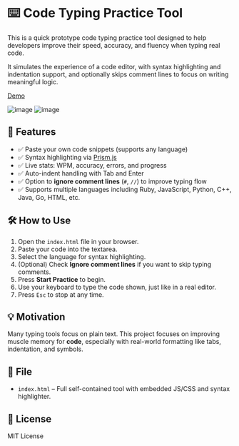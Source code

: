 # ⌨️ Code Typing Practice Tool

This is a quick prototype code typing practice tool designed to help developers improve their speed, accuracy, and fluency when typing real code.

It simulates the experience of a code editor, with syntax highlighting and indentation support, and optionally skips comment lines to focus on writing meaningful logic.

[Demo](http://kata.elh.mx)

![image](https://github.com/user-attachments/assets/0f69a238-f32d-4486-a10c-745364b5649b)
![image](https://github.com/user-attachments/assets/2e7e9d7f-e74a-4783-908b-640a096a0fda)

## 🚀 Features

- ✅ Paste your own code snippets (supports any language)
- ✅ Syntax highlighting via [Prism.js](https://prismjs.com/)
- ✅ Live stats: WPM, accuracy, errors, and progress
- ✅ Auto-indent handling with Tab and Enter
- ✅ Option to **ignore comment lines** (`#`, `//`) to improve typing flow
- ✅ Supports multiple languages including Ruby, JavaScript, Python, C++, Java, Go, HTML, etc.

## 🛠 How to Use

1. Open the `index.html` file in your browser.
2. Paste your code into the textarea.
3. Select the language for syntax highlighting.
4. (Optional) Check **Ignore comment lines** if you want to skip typing comments.
5. Press **Start Practice** to begin.
6. Use your keyboard to type the code shown, just like in a real editor.
7. Press `Esc` to stop at any time.

## 💡 Motivation

Many typing tools focus on plain text. This project focuses on improving muscle memory for **code**, especially with real-world formatting like tabs, indentation, and symbols.

## 📁 File

- `index.html` – Full self-contained tool with embedded JS/CSS and syntax highlighter.

## 📜 License

MIT License

